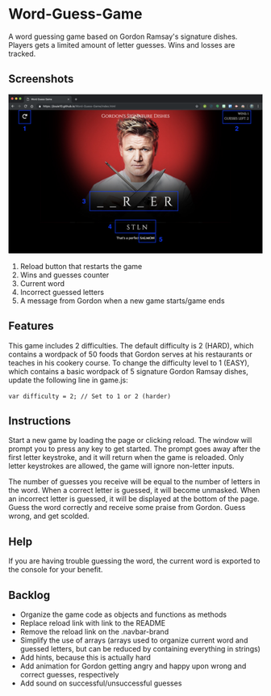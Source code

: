 # Word-Guess-Game
A word guessing game based on Gordon Ramsay's signature dishes. Players gets a limited amount of letter guesses. Wins and losses are tracked. 

## Screenshots
![screenshot](assets/images/screenshot_readme.png)

1. Reload button that restarts the game
2. Wins and guesses counter
3. Current word
4. Incorrect guessed letters
5. A message from Gordon when a new game starts/game ends

## Features
This game includes 2 difficulties. The default difficulty is 2 (HARD), which contains a wordpack of 50 foods that Gordon serves at his restaurants or teaches in his cookery course. To change the difficulty level to 1 (EASY), which contains a basic wordpack of 5 signature Gordon Ramsay dishes, update the following line in game.js:

```var difficulty = 2; // Set to 1 or 2 (harder)```

## Instructions
Start a new game by loading the page or clicking reload. The window will prompt you to press any key to get started. The prompt goes away after the first letter keystroke, and it will return when the game is reloaded. Only letter keystrokes are allowed, the game will ignore non-letter inputs. 

The number of guesses you receive will be equal to the number of letters in the word. When a correct letter is guessed, it will become unmasked. When an incorrect letter is guessed, it will be displayed at the bottom of the page. Guess the word correctly and receive some praise from Gordon. Guess wrong, and get scolded.

## Help
If you are having trouble guessing the word, the current word is exported to the console for your benefit.

## Backlog
* Organize the game code as objects and functions as methods
* Replace reload link with link to the README
* Remove the reload link on the .navbar-brand
* Simplify the use of arrays (arrays used to organize current word and guessed letters, but can be reduced by containing everything in strings)
* Add hints, because this is actually hard
* Add animation for Gordon getting angry and happy upon wrong and correct guesses, respectively
* Add sound on successful/unsuccessful guesses
